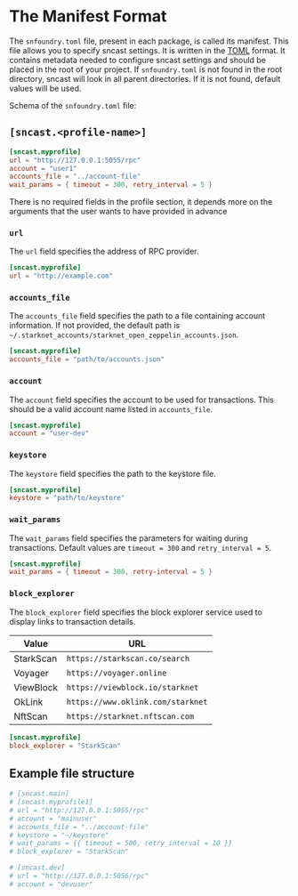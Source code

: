 # The Manifest Format

The `snfoundry.toml` file, present in each package, is called its manifest. 
This file allows you to specify sncast settings. It is written in the [TOML](https://toml.io/) format. 
It contains metadata needed to configure sncast settings and should be placed in the root of your project. 
If `snfoundry.toml` is not found in the root directory, sncast will look in all parent directories. 
If it is not found, default values will be used.

Schema of the `snfoundry.toml` file:

## `[sncast.<profile-name>]`


```toml
[sncast.myprofile]
url = "http://127.0.0.1:5055/rpc"
account = "user1"
accounts_file = "../account-file"
wait_params = { timeout = 300, retry_interval = 5 }
```

There is no required fields in the profile section, it depends more on the arguments that the user wants to have 
provided in advance

### `url`

The `url` field specifies the address of RPC provider.

```toml
[sncast.myprofile]
url = "http://example.com"
```

### `accounts_file`

The `accounts_file` field specifies the path to a file containing account information. 
If not provided, the default path is `~/.starknet_accounts/starknet_open_zeppelin_accounts.json`.

```toml
[sncast.myprofile]
accounts_file = "path/to/accounts.json"
```

### `account`

The `account` field specifies the account to be used for transactions. This should be a valid account name listed in `accounts_file`.

```toml
[sncast.myprofile]
account = "user-dev"
```

### `keystore`

The `keystore` field specifies the path to the keystore file.

```toml
[sncast.myprofile]
keystore = "path/to/keystore"
```

### `wait_params`

The `wait_params` field specifies the parameters for waiting during transactions. Default values are `timeout = 300` and `retry_interval = 5`.

```toml
[sncast.myprofile]
wait_params = { timeout = 300, retry-interval = 5 }
```

### `block_explorer`

The `block_explorer` field specifies the block explorer service used to display links to transaction details.

| Value     | URL                                    |
|-----------|----------------------------------------|
| StarkScan | `https://starkscan.co/search`          |
| Voyager   | `https://voyager.online`               |
| ViewBlock | `https://viewblock.io/starknet`        |
| OkLink    | `https://www.oklink.com/starknet`      |
| NftScan   | `https://starknet.nftscan.com`         |

```toml
[sncast.myprofile]
block_explorer = "StarkScan"
```

## Example file structure

```toml
# [sncast.main]
# [sncast.myprofile1]
# url = "http://127.0.0.1:5055/rpc"
# account = "mainuser"
# accounts_file = "../account-file"
# keystore = "~/keystore"
# wait_params = {{ timeout = 500, retry_interval = 10 }}
# block_explorer = "StarkScan"

# [sncast.dev]
# url = "http://127.0.0.1:5056/rpc"
# account = "devuser"
```